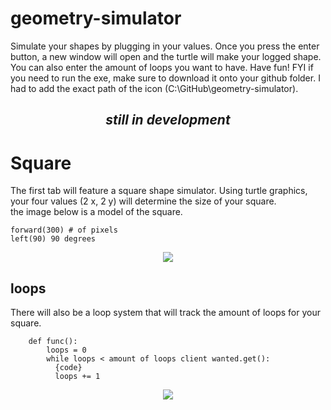 # geometry-simulator
Simulate your shapes by plugging in your values. Once you press the enter button, a new window will open and the turtle will make your logged shape.
You can also enter the amount of loops you want to have. Have fun! FYI if you need to run the exe, make sure to download it onto your github folder.
I had to add the exact path of the icon (C:\GitHub\geometry-simulator).

<h2 align="center"> <i>still in development</i> </h2>

# Square
The first tab will feature a square shape simulator. Using turtle graphics, your four values (2 x, 2 y) will determine the size of your square. \
the image below is a model of the square.

```
forward(300) # of pixels
left(90) 90 degrees
```

<p align="center">
  <img src="https://user-images.githubusercontent.com/77800165/147868113-194317b8-c6c2-4bbb-92e5-b92170c6f734.png">
  </p>
  
<h2 align="left"> loops </h2>
  
There will also be a loop system that will track the amount of loops for your square. 

```
    def func():
        loops = 0
        while loops < amount of loops client wanted.get():
          {code}
          loops += 1
```

<p align = "center">
  <img src="https://user-images.githubusercontent.com/77800165/147868481-42d45cc0-f0a0-498b-b921-b47776bcdbfe.png">
</p>
